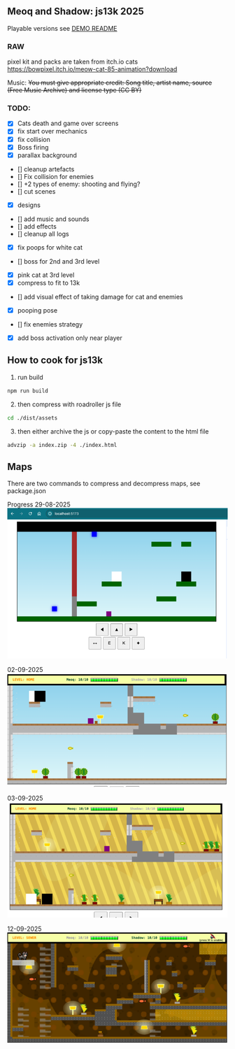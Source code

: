 ## Meoq and Shadow: js13k 2025
Playable versions see [DEMO README](./demo/README.md)

### RAW
pixel kit and packs are taken from itch.io
cats https://bowpixel.itch.io/meow-cat-85-animation?download

Music:
~~You must give appropriate credit: Song title, artist name, source (Free Music Archive) and license type (CC BY)~~

### TODO:
- [X] Cats death and game over screens
- [X] fix start over mechanics
- [X] fix collision
- [X] Boss firing
- [X] parallax background
- [] cleanup artefacts
- [] Fix collision for enemies
- [] +2 types of enemy: shooting and flying?
- [] cut scenes
- [X] designs
- [] add music and sounds
- [] add effects
- [] cleanup all logs
- [X] fix poops for white cat
- [] boss for 2nd and 3rd level
- [X] pink cat at 3rd level
- [X] compress to fit to 13k
- [] add visual effect of taking damage for cat and enemies
- [X] pooping pose
- [] fix enemies strategy
- [X] add boss activation only near player

## How to cook for js13k
1. run build
```bash
npm run build
```
2. then compress with roadroller js file
```bash
cd ./dist/assets
```
3. then either archive the js or copy-paste the content to the html file
```bash
advzip -a index.zip -4 ./index.html
```

## Maps
There are two commands to compress and decompress maps, see package.json

Progress
29-08-2025
![img.png](img.png)

02-09-2025
![img_1.png](img_1.png)

03-09-2025
![img_2.png](img_2.png)

12-09-2025
![img_3.png](img_3.png)

